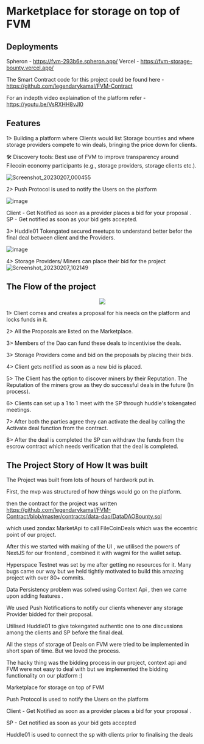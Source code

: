 # Marketplace for storage on top of  FVM

## Deployments 

Spheron - https://fvm-293b6e.spheron.app/
Vercel - https://fvm-storage-bounty.vercel.app/

The Smart Contract code for this project could be found here - https://github.com/legendarykamal/FVM-Contract 

For an indepth video explaination of the platform refer - https://youtu.be/VsRXHH8vJl0

## Features

1> Building a platform where Clients would list Storage bounties and where storage providers compete to win deals, bringing the price down for clients.

🛠 Discovery tools: Best use of FVM to improve transparency around Filecoin economy participants (e.g., storage providers, storage clients etc.).

![Screenshot_20230207_000455](https://user-images.githubusercontent.com/95926324/217153358-49606b15-891c-4122-8d5a-55d8634305f1.png)


2> Push Protocol is used to notify the Users on the platform 

![image](https://user-images.githubusercontent.com/95926324/217152782-60a3d63c-e5f9-4f77-8432-64fa2bff4e81.png)

Client - Get Notified as soon as a provider places a bid for your proposal .
SP - Get notified as soon as your bid gets accepted.

3> Huddle01 Tokengated secured meetups to understand better befor the final deal between client and the Providers.

![image](https://user-images.githubusercontent.com/95926324/217154168-b06ceba5-7f2f-44e0-8a24-6e61b8295f25.png)

4> Storage Providers/ Miners can place their bid for the project 
![Screenshot_20230207_102149](https://user-images.githubusercontent.com/95926324/217153076-4a82a4a2-6d30-4a44-bf0a-a355135eb085.png) 

## The Flow of the project

<p align="center">
  <img src="https://user-images.githubusercontent.com/95926324/217155856-c50de29e-da83-44f1-94ae-b03921c991dc.png">
</p>


1> Client comes and creates a proposal for his needs on the platform and locks funds in it.

2> All the Proposals are listed on the Marketplace.

3> Members of the Dao can fund these deals to incentivise the deals.

3> Storage Providers come and bid on the proposals by placing their bids.

4> Client gets notified as soon as a new bid is placed.

5> The Client has the option to discover miners by their Reputation. 
The Reputation of the miners grow as they do successful deals in the future (In process).

6> Clients can set up a 1 to 1 meet with the SP through huddle's tokengated meetings.

7> After both the parties agree they can activate the deal by calling the Activate deal function from the contract.

8> After the deal is completed the SP can withdraw the funds from the escrow contract which needs verification that the deal is completed.

## The Project Story of How It was built 

The Project was built from lots of hours of hardwork put in.

First, the mvp was structured of how things would go on the platform.
 
then the  contract for the project was written https://github.com/legendarykamal/FVM-Contract/blob/master/contracts/data-dao/DataDAOBounty.sol

which used zondax MarketApi to call FileCoinDeals which was the eccentric point of our project.

After this we started with making of the UI , we utilised the powers of NextJS for our frontend , combined it with wagmi for the wallet setup.

Hyperspace Testnet was set by me after getting no resources for it. Many bugs came our way but we held tightly motivated to build this amazing project with over 80+ commits.

Data Persistency problem was solved using Context Api , then we came upon adding features .

We used Push Notifications to notify our clients whenever any storage Provider bidded for their proposal.

Utilised Huddle01 to give tokengated authentic one to one discussions among the clients and SP before the final deal.

All the steps of storage of Deals on FVM were tried to be implemented in short span of time. But we loved the process.

The hacky thing was the bidding process in our project, context api and FVM were not easy to deal with but we implemented the bidding functionality on our platform :) 

Marketplace for storage on top of FVM

Push Protocol is used to notify the Users on the platform

Client - Get Notified as soon as a provider places a bid for your proposal .

SP - Get notified as soon as your bid gets accepted

Huddle01 is used to connect the sp with clients prior to finalising the deals
